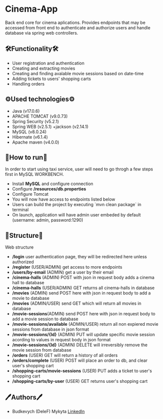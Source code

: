 ﻿# Cinema-App
Back end core for cinema aplications. Provides endpoints that may be accessed from front end to authenticate and authorize users and handle database via spring web controllers. <br>
<h2 tabindex="-1">﻿🛠️Functionality🛠️</h2>
 <ul dir="auto">
  <li>User registration and authentication</li>
  <li>Creating and extracting movies</li>
  <li>Creating and finding avalable movie sessions based on date-time</li>
  <li>Adding tickets to users' shopping carts</li>
  <li>Handling orders</li>
 </ul>
<h2 tabindex="-1">﻿⚙️Used technologies⚙️</h2>
  <ul dir="auto">
  <li>Java (v17.0.6)</li>
  <li>APACHE TOMCAT (v9.0.73)</li>
  <li>Spring Security (v5.2.1)</li>
  <li>Spring WEB (v2.5.1) +jackson (v2.14.1)</li>
  <li>MySQL (v8.0.24)</li>
  <li>Hibernate (v6.1.4)</li>
  <li>Apache maven (v4.0.0)</li>
 </ul>
<h2 tabindex="-1">﻿🎯How to run🎯</h2>
 In order to start using taxi service, user will need to go throgh a few steps first
 in MySQL WORKBENCH.
 <ul dir="auto">
  <li>Install <b>MySQL</b> and configure connection</li>
  <li>Configure <b>/resources/db.properties</b></li>
  <li>Configure Tomcat</li>
  <li>You will now have access to endpoints listed below</li>
  <li>Users can build the project by executing `mvn clean package` in terminal</li>
  <li>On launch, application will have admin user embeded by default (username: admin, password:1290)</li>
 </ul>
<h2 tabindex="-1">﻿📡Structure📡</h2>
   Web structure
 <ul dir="auto">
  <li><b>/login</b> user authentication page, they will be redirected here unless authorized</li>
  <li><b>/register</b> (USER/ADMIN) get access to more endpoints</li>
  <li><b>/users/by-email</b> (ADMIN) get a user by their email</li>
  <li><b>/cinema-halls</b> (ADMIN) POST with json in request body adds a cinema hall to database</li>
 <li><b>/cinema-halls</b> (USER/ADMIN) GET returns all cinema-halls in database</li>
  <li><b>/movies</b> (ADMIN) send POST here with json in request body to add a movie to database</li>
 <li><b>/movies</b> (ADMIN/USER) send GET which will return all movies in database</li>
  <li><b>/movie-sessions</b>(ADMIN) send POST here with json in request body to add a movie session to database
  <li><b>/movie-sessions/available</b> (ADMIN/USER) return all non expiered movie sessions from database in json format</li>
  <li><b>/movie-sessions/{Id}</b> (ADMIN) PUT will update specific movie session acording to values in request body in json format</li>
 <li><b>/movie-sessions/{Id}</b> (ADMIN) DELETE will irreversibly remove the movie session from database</li>
  <li><b>/orders</b> (USER) GET will return a history of all orders</li>
  <li><b>/orders/complete</b> (USER) POST will place an order to db, and clear user's shopping cart</li>
  <li><b>/shopping-carts/movie-sessions</b> (USER) PUT adds a ticket to user's shopping cart</li>
  <li><b>/shopping-carts/by-user</b> (USER) GET returns user's shopping cart</li>
 </ul>
  <h2 tabindex="-1">🖊️Authors🖊️</h2>
 <ul dir="auto">
  <li>Budkevych (DeleF) Mykyta <a href="https://www.linkedin.com/in/mykyta-budkevych-0a4381273/">LinkedIn</a></li>
 </ul>
